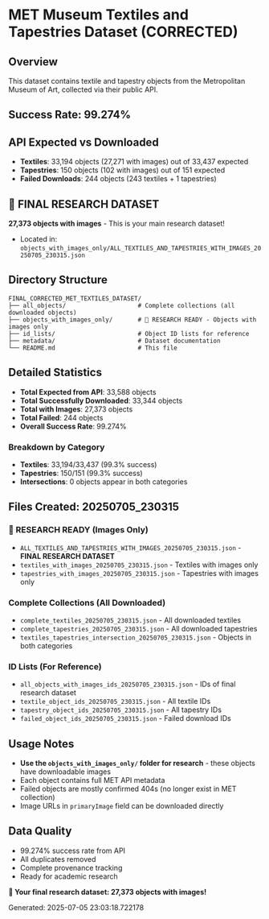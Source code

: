 # MET Museum Textiles and Tapestries Dataset (CORRECTED)

## Overview
This dataset contains textile and tapestry objects from the Metropolitan Museum of Art, collected via their public API.

## Success Rate: 99.274%

## API Expected vs Downloaded
- **Textiles**: 33,194 objects (27,271 with images) out of 33,437 expected
- **Tapestries**: 150 objects (102 with images) out of 151 expected  
- **Failed Downloads**: 244 objects (243 textiles + 1 tapestries)

## 🎯 FINAL RESEARCH DATASET
**27,373 objects with images** - This is your main research dataset!
- Located in: `objects_with_images_only/ALL_TEXTILES_AND_TAPESTRIES_WITH_IMAGES_20250705_230315.json`

## Directory Structure
```
FINAL_CORRECTED_MET_TEXTILES_DATASET/
├── all_objects/                    # Complete collections (all downloaded objects)
├── objects_with_images_only/       # 🎯 RESEARCH READY - Objects with images only
├── id_lists/                       # Object ID lists for reference
├── metadata/                       # Dataset documentation
└── README.md                       # This file
```

## Detailed Statistics
- **Total Expected from API**: 33,588 objects
- **Total Successfully Downloaded**: 33,344 objects
- **Total with Images**: 27,373 objects
- **Total Failed**: 244 objects
- **Overall Success Rate**: 99.274%

### Breakdown by Category
- **Textiles**: 33,194/33,437 (99.3% success)
- **Tapestries**: 150/151 (99.3% success)
- **Intersections**: 0 objects appear in both categories

## Files Created: 20250705_230315

### 🎯 RESEARCH READY (Images Only)
- `ALL_TEXTILES_AND_TAPESTRIES_WITH_IMAGES_20250705_230315.json` - **FINAL RESEARCH DATASET**
- `textiles_with_images_20250705_230315.json` - Textiles with images only
- `tapestries_with_images_20250705_230315.json` - Tapestries with images only

### Complete Collections (All Downloaded)
- `complete_textiles_20250705_230315.json` - All downloaded textiles
- `complete_tapestries_20250705_230315.json` - All downloaded tapestries
- `textiles_tapestries_intersection_20250705_230315.json` - Objects in both categories

### ID Lists (For Reference)
- `all_objects_with_images_ids_20250705_230315.json` - IDs of final research dataset
- `textile_object_ids_20250705_230315.json` - All textile IDs
- `tapestry_object_ids_20250705_230315.json` - All tapestry IDs
- `failed_object_ids_20250705_230315.json` - Failed download IDs

## Usage Notes
- **Use the `objects_with_images_only/` folder for research** - these objects have downloadable images
- Each object contains full MET API metadata
- Failed objects are mostly confirmed 404s (no longer exist in MET collection)
- Image URLs in `primaryImage` field can be downloaded directly

## Data Quality
- 99.274% success rate from API
- All duplicates removed
- Complete provenance tracking
- Ready for academic research

**🎯 Your final research dataset: 27,373 objects with images!**

Generated: 2025-07-05 23:03:18.722178
